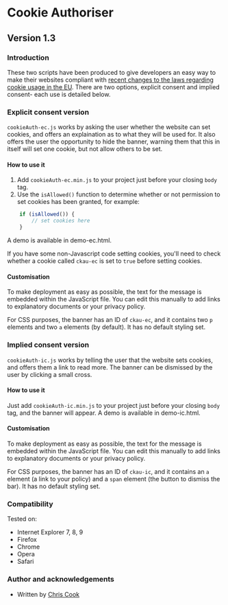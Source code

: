# Cookie Authoriser

## Version 1.3

### Introduction

These two scripts have been produced to give developers an easy way to make their websites compliant with [recent changes to the laws regarding cookie usage in the EU](http://www.ico.gov.uk/for_organisations/privacy_and_electronic_communications/the_guide/cookies.aspx). There are two options, explicit consent and implied consent- each use is detailed below.

### Explicit consent version

 `cookieAuth-ec.js` works by asking the user whether the website can set cookies, and offers an explaination as to what they will be used for. It also offers the user the opportunity to hide the banner, warning them that this in itself will set one cookie, but not allow others to be set.

#### How to use it

1. Add `cookieAuth-ec.min.js` to your project just before your closing `body` tag.
2. Use the `isAllowed()` function to determine whether or not permission to set cookies has been granted, for example:

```javascript
	if (isAllowed()) {
		// set cookies here
	}
```

A demo is available in demo-ec.html.

If you have some non-Javascript code setting cookies, you'll need to check whether a cookie called `ckau-ec` is set to `true` before setting cookies.

#### Customisation

To make deployment as easy as possible, the text for the message is embedded within the JavaScript file. You can edit this manually to add links to explanatory documents or your privacy policy.

For CSS purposes, the banner has an ID of `ckau-ec`, and it contains two `p` elements and two `a` elements (by default). It has no default styling set.

### Implied consent version

`cookieAuth-ic.js` works by telling the user that the website sets cookies, and offers them a link to read more. The banner can be dismissed by the user by clicking a small cross.

#### How to use it

Just add `cookieAuth-ic.min.js` to your project just before your closing `body` tag, and the banner will appear. A demo is available in demo-ic.html.

#### Customisation

To make deployment as easy as possible, the text for the message is embedded within the JavaScript file. You can edit this manually to add links to explanatory documents or your privacy policy.

For CSS purposes, the banner has an ID of `ckau-ic`, and it contains an `a` element (a link to your policy) and a `span` element (the button to dismiss the bar). It has no default styling set.

### Compatibility

Tested on:
+ Internet Explorer 7, 8, 9
+ Firefox
+ Chrome
+ Opera
+ Safari

### Author and acknowledgements

+ Written by [Chris Cook](http://chris-cook.co.uk)
